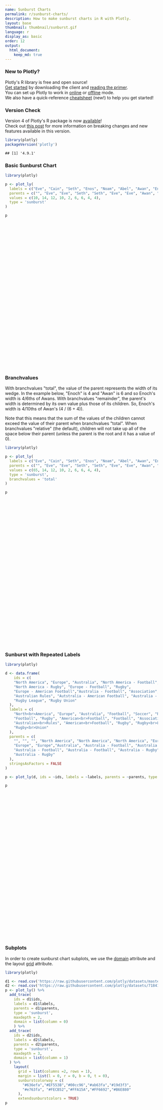```yaml
---
name: Sunburst Charts
permalink: r/sunburst-charts/
description: How to make sunburst charts in R with Plotly.
layout: base
thumbnail: thumbnail/sunburst.gif
language: r
display_as: basic
order: 12
output:
  html_document:
    keep_md: true
---
```



### New to Plotly?

Plotly's R library is free and open source!<br>
[Get started](https://plot.ly/r/getting-started/) by downloading the client and [reading the primer](https://plot.ly/r/getting-started/).<br>
You can set up Plotly to work in [online](https://plot.ly/r/getting-started/#hosting-graphs-in-your-online-plotly-account) or [offline](https://plot.ly/r/offline/) mode.<br>
We also have a quick-reference [cheatsheet](https://images.plot.ly/plotly-documentation/images/r_cheat_sheet.pdf) (new!) to help you get started!

### Version Check

Version 4 of Plotly's R package is now [available](https://plot.ly/r/getting-started/#installation)!<br>
Check out [this post](http://moderndata.plot.ly/upgrading-to-plotly-4-0-and-above/) for more information on breaking changes and new features available in this version.

```r
library(plotly)
packageVersion('plotly')
```

```
## [1] '4.9.1'
```

### Basic Sunburst Chart


```r
library(plotly)

p <- plot_ly(
  labels = c("Eve", "Cain", "Seth", "Enos", "Noam", "Abel", "Awan", "Enoch", "Azura"),
  parents = c("", "Eve", "Eve", "Seth", "Seth", "Eve", "Eve", "Awan", "Eve"),
  values = c(10, 14, 12, 10, 2, 6, 6, 4, 4),
  type = 'sunburst'
)

p
```

<div id="htmlwidget-72f2730dad7d2b136fd2" style="width:672px;height:480px;" class="plotly html-widget"></div>
<script type="application/json" data-for="htmlwidget-72f2730dad7d2b136fd2">{"x":{"visdat":{"3b7d819dc87":["function () ","plotlyVisDat"]},"cur_data":"3b7d819dc87","attrs":{"3b7d819dc87":{"labels":["Eve","Cain","Seth","Enos","Noam","Abel","Awan","Enoch","Azura"],"parents":["","Eve","Eve","Seth","Seth","Eve","Eve","Awan","Eve"],"values":[10,14,12,10,2,6,6,4,4],"alpha_stroke":1,"sizes":[10,100],"spans":[1,20],"type":"sunburst"}},"layout":{"margin":{"b":40,"l":60,"t":25,"r":10},"hovermode":"closest","showlegend":false},"source":"A","config":{"showSendToCloud":false},"data":[{"labels":["Eve","Cain","Seth","Enos","Noam","Abel","Awan","Enoch","Azura"],"parents":["","Eve","Eve","Seth","Seth","Eve","Eve","Awan","Eve"],"values":[10,14,12,10,2,6,6,4,4],"type":"sunburst","marker":{"color":"rgba(31,119,180,1)","line":{"color":"rgba(255,255,255,1)"}},"frame":null}],"highlight":{"on":"plotly_click","persistent":false,"dynamic":false,"selectize":false,"opacityDim":0.2,"selected":{"opacity":1},"debounce":0},"shinyEvents":["plotly_hover","plotly_click","plotly_selected","plotly_relayout","plotly_brushed","plotly_brushing","plotly_clickannotation","plotly_doubleclick","plotly_deselect","plotly_afterplot","plotly_sunburstclick"],"base_url":"https://plot.ly"},"evals":[],"jsHooks":[]}</script>

### Branchvalues
With branchvalues "total", the value of the parent represents the width of its wedge. 
In the example below, "Enoch" is 4 and "Awan" is 6 and so Enoch's width is 4/6ths of Awans.
With branchvalues "remainder", the parent's width is determined by its own value plus those
of its children. So, Enoch's width is 4/10ths of Awan's (4 / (6 + 4)).


Note that this means that the sum of the values of the children cannot exceed the
value of their parent when branchvalues "total". When branchvalues "relative" (the default), children will
not take up all of the space below their parent (unless the parent is the root and it has a value of 0).


```r
library(plotly)

p <- plot_ly(
  labels = c("Eve", "Cain", "Seth", "Enos", "Noam", "Abel", "Awan", "Enoch", "Azura"),
  parents = c("", "Eve", "Eve", "Seth", "Seth", "Eve", "Eve", "Awan", "Eve"),
  values = c(65, 14, 12, 10, 2, 6, 6, 4, 4),
  type = 'sunburst',
  branchvalues = 'total'
)

p
```

<div id="htmlwidget-57da49e88a6dc4e224e2" style="width:672px;height:480px;" class="plotly html-widget"></div>
<script type="application/json" data-for="htmlwidget-57da49e88a6dc4e224e2">{"x":{"visdat":{"3b7d3fe512a8":["function () ","plotlyVisDat"]},"cur_data":"3b7d3fe512a8","attrs":{"3b7d3fe512a8":{"labels":["Eve","Cain","Seth","Enos","Noam","Abel","Awan","Enoch","Azura"],"parents":["","Eve","Eve","Seth","Seth","Eve","Eve","Awan","Eve"],"values":[65,14,12,10,2,6,6,4,4],"branchvalues":"total","alpha_stroke":1,"sizes":[10,100],"spans":[1,20],"type":"sunburst"}},"layout":{"margin":{"b":40,"l":60,"t":25,"r":10},"hovermode":"closest","showlegend":false},"source":"A","config":{"showSendToCloud":false},"data":[{"labels":["Eve","Cain","Seth","Enos","Noam","Abel","Awan","Enoch","Azura"],"parents":["","Eve","Eve","Seth","Seth","Eve","Eve","Awan","Eve"],"values":[65,14,12,10,2,6,6,4,4],"branchvalues":"total","type":"sunburst","marker":{"color":"rgba(31,119,180,1)","line":{"color":"rgba(255,255,255,1)"}},"frame":null}],"highlight":{"on":"plotly_click","persistent":false,"dynamic":false,"selectize":false,"opacityDim":0.2,"selected":{"opacity":1},"debounce":0},"shinyEvents":["plotly_hover","plotly_click","plotly_selected","plotly_relayout","plotly_brushed","plotly_brushing","plotly_clickannotation","plotly_doubleclick","plotly_deselect","plotly_afterplot","plotly_sunburstclick"],"base_url":"https://plot.ly"},"evals":[],"jsHooks":[]}</script>

### Sunburst with Repeated Labels


```r
library(plotly)

d <- data.frame(
    ids = c(
    "North America", "Europe", "Australia", "North America - Football", "Soccer",
    "North America - Rugby", "Europe - Football", "Rugby",
    "Europe - American Football","Australia - Football", "Association",
    "Australian Rules", "Autstralia - American Football", "Australia - Rugby",
    "Rugby League", "Rugby Union"
  ),
  labels = c(
    "North<br>America", "Europe", "Australia", "Football", "Soccer", "Rugby",
    "Football", "Rugby", "American<br>Football", "Football", "Association",
    "Australian<br>Rules", "American<br>Football", "Rugby", "Rugby<br>League",
    "Rugby<br>Union"
  ),
  parents = c(
    "", "", "", "North America", "North America", "North America", "Europe",
    "Europe", "Europe","Australia", "Australia - Football", "Australia - Football",
    "Australia - Football", "Australia - Football", "Australia - Rugby",
    "Australia - Rugby"
  ),
  stringsAsFactors = FALSE
)

p <- plot_ly(d, ids = ~ids, labels = ~labels, parents = ~parents, type = 'sunburst')

p
```

<div id="htmlwidget-607a070141f4e4128caf" style="width:672px;height:480px;" class="plotly html-widget"></div>
<script type="application/json" data-for="htmlwidget-607a070141f4e4128caf">{"x":{"visdat":{"3b7d422b5605":["function () ","plotlyVisDat"]},"cur_data":"3b7d422b5605","attrs":{"3b7d422b5605":{"ids":{},"labels":{},"parents":{},"alpha_stroke":1,"sizes":[10,100],"spans":[1,20],"type":"sunburst"}},"layout":{"margin":{"b":40,"l":60,"t":25,"r":10},"hovermode":"closest","showlegend":false},"source":"A","config":{"showSendToCloud":false},"data":[{"ids":["North America","Europe","Australia","North America - Football","Soccer","North America - Rugby","Europe - Football","Rugby","Europe - American Football","Australia - Football","Association","Australian Rules","Autstralia - American Football","Australia - Rugby","Rugby League","Rugby Union"],"labels":["North<br>America","Europe","Australia","Football","Soccer","Rugby","Football","Rugby","American<br>Football","Football","Association","Australian<br>Rules","American<br>Football","Rugby","Rugby<br>League","Rugby<br>Union"],"parents":["","","","North America","North America","North America","Europe","Europe","Europe","Australia","Australia - Football","Australia - Football","Australia - Football","Australia - Football","Australia - Rugby","Australia - Rugby"],"type":"sunburst","marker":{"color":"rgba(31,119,180,1)","line":{"color":"rgba(255,255,255,1)"}},"frame":null}],"highlight":{"on":"plotly_click","persistent":false,"dynamic":false,"selectize":false,"opacityDim":0.2,"selected":{"opacity":1},"debounce":0},"shinyEvents":["plotly_hover","plotly_click","plotly_selected","plotly_relayout","plotly_brushed","plotly_brushing","plotly_clickannotation","plotly_doubleclick","plotly_deselect","plotly_afterplot","plotly_sunburstclick"],"base_url":"https://plot.ly"},"evals":[],"jsHooks":[]}</script>

### Subplots
In order to create sunburst chart subplots, we use the [domain](https://plot.ly/r/reference/#sunburst-domain) attribute and the layout [grid](https://plot.ly/r/reference/#layout-grid) attribute.

```r
library(plotly)

d1 <- read.csv('https://raw.githubusercontent.com/plotly/datasets/master/coffee-flavors.csv')
d2 <- read.csv('https://raw.githubusercontent.com/plotly/datasets/718417069ead87650b90472464c7565dc8c2cb1c/sunburst-coffee-flavors-complete.csv')
p <- plot_ly() %>%
  add_trace(
    ids = d1$ids,
    labels = d1$labels,
    parents = d1$parents,
    type = 'sunburst',
    maxdepth = 2,
    domain = list(column = 0)
    ) %>%
  add_trace(
    ids = d2$ids,
    labels = d2$labels,
    parents = d2$parents,
    type = 'sunburst',
    maxdepth = 3,
    domain = list(column = 1)
  ) %>%
    layout(
      grid = list(columns =2, rows = 1),
      margin = list(l = 0, r = 0, b = 0, t = 0),
      sunburstcolorway = c(
        "#636efa","#EF553B","#00cc96","#ab63fa","#19d3f3",
        "#e763fa", "#FECB52","#FFA15A","#FF6692","#B6E880"
      ),
      extendsunburstcolors = TRUE)
p
```

<div id="htmlwidget-b53f534713d4b2b98560" style="width:672px;height:480px;" class="plotly html-widget"></div>
<script type="application/json" data-for="htmlwidget-b53f534713d4b2b98560">{"x":{"visdat":{"3b7d52d3b9c4":["function () ","plotlyVisDat"]},"cur_data":"3b7d52d3b9c4","attrs":{"3b7d52d3b9c4":{"alpha_stroke":1,"sizes":[10,100],"spans":[1,20],"ids":["Enzymatic-Flowery","Enzymatic-Fruity","Enzymatic-Herby","Sugar Browning-Nutty","Sugar Browning-Carmelly","Sugar Browning-Chocolatey","Dry Distillation-Resinous","Dry Distillation-Spicy","Dry Distillation-Carbony","Bitter-Pungent","Bitter-Harsh","Salt-Sharp","Salt-Bland","Sweet-Mellow","Sweet-Acidy","Sour-Winey","Sour-Soury","Flowery-Floral","Flowery-Fragrant","Fruity-Citrus","Fruity-Berry-like","Herby-Alliaceous","Herby-Leguminous","Nutty-Nut-like","Nutty-Malt-like","Carmelly-Candy-like","Carmelly-Syrup-like","Chocolatey-Chocolate-like","Chocolatey-Vanilla-like","Resinous-Turpeny","Resinous-Medicinal","Spicy-Warming","Spicy-Pungent","Carbony-Smokey","Carbony-Ashy","Pungent-Creosol","Pungent-Phenolic","Harsh-Caustic","Harsh-Alkaline","Sharp-Astringent","Sharp-Rough","Bland-Neutral","Bland-Soft","Mellow-Delicate","Mellow-Mild","Acidy-Nippy","Acidy-Piquant","Winey-Tangy","Winey-Tart","Soury-Hard","Soury-Acrid","Floral-Coffee Blossom","Floral-Tea Rose","Fragrant-Cardamon Caraway","Fragrant-Coriander Seeds","Citrus-Lemon","Citrus-Apple","Berry-like-Apricot","Berry-like-Blackberry","Alliaceous-Onion","Alliaceous-Garlic","Leguminous-Cucumber","Leguminous-Garden Peas","Nut-like-Roasted Peanuts","Nut-like-Walnuts","Malt-like-Balsamic Rice","Malt-like-Toast","Candy-like-Roasted Hazelnut","Candy-like-Roasted Almond","Syrup-like-Honey","Syrup-like-Maple Syrup","Chocolate-like-Bakers","Chocolate-like-Dark Chocolate","Vanilla-like-Swiss","Vanilla-like-Butter","Turpeny-Piney","Turpeny-Blackcurrant-like","Medicinal-Camphoric","Medicinal-Cineolic","Warming-Cedar","Warming-Pepper","Pungent-Clove","Pungent-Thyme","Smokey-Tarry","Smokey-Pipe Tobacco","Ashy-Burnt","Ashy-Charred"],"labels":["Flowery","Fruity","Herby","Nutty","Carmelly","Chocolatey","Resinous","Spicy","Carbony","Pungent","Harsh","Sharp","Bland","Mellow","Acidy","Winey","Soury","Floral","Fragrant","Citrus","Berry-like","Alliaceous","Leguminous","Nut-like","Malt-like","Candy-like","Syrup-like","Chocolate-like","Vanilla-like","Turpeny","Medicinal","Warming","Pungent","Smokey","Ashy","Creosol","Phenolic","Caustic","Alkaline","Astringent","Rough","Neutral","Soft","Delicate","Mild","Nippy","Piquant","Tangy","Tart","Hard","Acrid","Coffee Blossom","Tea Rose","Cardamon Caraway","Coriander Seeds","Lemon","Apple","Apricot","Blackberry","Onion","Garlic","Cucumber","Garden Peas","Roasted Peanuts","Walnuts","Balsamic Rice","Toast","Roasted Hazelnut","Roasted Almond","Honey","Maple Syrup","Bakers","Dark Chocolate","Swiss","Butter","Piney","Blackcurrant-like","Camphoric","Cineolic","Cedar","Pepper","Clove","Thyme","Tarry","Pipe Tobacco","Burnt","Charred"],"parents":["","","","","","","","","","","","","","","","","","Enzymatic-Flowery","Enzymatic-Flowery","Enzymatic-Fruity","Enzymatic-Fruity","Enzymatic-Herby","Enzymatic-Herby","Sugar Browning-Nutty","Sugar Browning-Nutty","Sugar Browning-Carmelly","Sugar Browning-Carmelly","Sugar Browning-Chocolatey","Sugar Browning-Chocolatey","Dry Distillation-Resinous","Dry Distillation-Resinous","Dry Distillation-Spicy","Dry Distillation-Spicy","Dry Distillation-Carbony","Dry Distillation-Carbony","Bitter-Pungent","Bitter-Pungent","Bitter-Harsh","Bitter-Harsh","Salt-Sharp","Salt-Sharp","Salt-Bland","Salt-Bland","Sweet-Mellow","Sweet-Mellow","Sweet-Acidy","Sweet-Acidy","Sour-Winey","Sour-Winey","Sour-Soury","Sour-Soury","Flowery-Floral","Flowery-Floral","Flowery-Fragrant","Flowery-Fragrant","Fruity-Citrus","Fruity-Citrus","Fruity-Berry-like","Fruity-Berry-like","Herby-Alliaceous","Herby-Alliaceous","Herby-Leguminous","Herby-Leguminous","Nutty-Nut-like","Nutty-Nut-like","Nutty-Malt-like","Nutty-Malt-like","Carmelly-Candy-like","Carmelly-Candy-like","Carmelly-Syrup-like","Carmelly-Syrup-like","Chocolatey-Chocolate-like","Chocolatey-Chocolate-like","Chocolatey-Vanilla-like","Chocolatey-Vanilla-like","Resinous-Turpeny","Resinous-Turpeny","Resinous-Medicinal","Resinous-Medicinal","Spicy-Warming","Spicy-Warming","Spicy-Pungent","Spicy-Pungent","Carbony-Smokey","Carbony-Smokey","Carbony-Ashy","Carbony-Ashy"],"type":"sunburst","maxdepth":2,"domain":{"column":0},"inherit":true},"3b7d52d3b9c4.1":{"alpha_stroke":1,"sizes":[10,100],"spans":[1,20],"ids":["Aromas","Tastes","Aromas-Enzymatic","Aromas-Sugar Browning","Aromas-Dry Distillation","Tastes-Bitter","Tastes-Salt","Tastes-Sweet","Tastes-Sour","Enzymatic-Flowery","Enzymatic-Fruity","Enzymatic-Herby","Sugar Browning-Nutty","Sugar Browning-Carmelly","Sugar Browning-Chocolatey","Dry Distillation-Resinous","Dry Distillation-Spicy","Dry Distillation-Carbony","Bitter-Pungent","Bitter-Harsh","Salt-Sharp","Salt-Bland","Sweet-Mellow","Sweet-Acidy","Sour-Winey","Sour-Soury","Flowery-Floral","Flowery-Fragrant","Fruity-Citrus","Fruity-Berry-like","Herby-Alliaceous","Herby-Leguminous","Nutty-Nut-like","Nutty-Malt-like","Carmelly-Candy-like","Carmelly-Syrup-like","Chocolatey-Chocolate-like","Chocolatey-Vanilla-like","Resinous-Turpeny","Resinous-Medicinal","Spicy-Warming","Spicy-Pungent","Carbony-Smokey","Carbony-Ashy","Pungent-Creosol","Pungent-Phenolic","Harsh-Caustic","Harsh-Alkaline","Sharp-Astringent","Sharp-Rough","Bland-Neutral","Bland-Soft","Mellow-Delicate","Mellow-Mild","Acidy-Nippy","Acidy-Piquant","Winey-Tangy","Winey-Tart","Soury-Hard","Soury-Acrid","Floral-Coffee Blossom","Floral-Tea Rose","Fragrant-Cardamon Caraway","Fragrant-Coriander Seeds","Citrus-Lemon","Citrus-Apple","Berry-like-Apricot","Berry-like-Blackberry","Alliaceous-Onion","Alliaceous-Garlic","Leguminous-Cucumber","Leguminous-Garden Peas","Nut-like-Roasted Peanuts","Nut-like-Walnuts","Malt-like-Balsamic Rice","Malt-like-Toast","Candy-like-Roasted Hazelnut","Candy-like-Roasted Almond","Syrup-like-Honey","Syrup-like-Maple Syrup","Chocolate-like-Bakers","Chocolate-like-Dark Chocolate","Vanilla-like-Swiss","Vanilla-like-Butter","Turpeny-Piney","Turpeny-Blackcurrant-like","Medicinal-Camphoric","Medicinal-Cineolic","Warming-Cedar","Warming-Pepper","Pungent-Clove","Pungent-Thyme","Smokey-Tarry","Smokey-Pipe Tobacco","Ashy-Burnt","Ashy-Charred"],"labels":["Aromas","Tastes","Enzymatic","Sugar Browning","Dry Distillation","Bitter","Salt","Sweet","Sour","Flowery","Fruity","Herby","Nutty","Carmelly","Chocolatey","Resinous","Spicy","Carbony","Pungent","Harsh","Sharp","Bland","Mellow","Acidy","Winey","Soury","Floral","Fragrant","Citrus","Berry-like","Alliaceous","Leguminous","Nut-like","Malt-like","Candy-like","Syrup-like","Chocolate-like","Vanilla-like","Turpeny","Medicinal","Warming","Pungent","Smokey","Ashy","Creosol","Phenolic","Caustic","Alkaline","Astringent","Rough","Neutral","Soft","Delicate","Mild","Nippy","Piquant","Tangy","Tart","Hard","Acrid","Coffee Blossom","Tea Rose","Cardamon Caraway","Coriander Seeds","Lemon","Apple","Apricot","Blackberry","Onion","Garlic","Cucumber","Garden Peas","Roasted Peanuts","Walnuts","Balsamic Rice","Toast","Roasted Hazelnut","Roasted Almond","Honey","Maple Syrup","Bakers","Dark Chocolate","Swiss","Butter","Piney","Blackcurrant-like","Camphoric","Cineolic","Cedar","Pepper","Clove","Thyme","Tarry","Pipe Tobacco","Burnt","Charred"],"parents":["","","Aromas","Aromas","Aromas","Tastes","Tastes","Tastes","Tastes","Aromas-Enzymatic","Aromas-Enzymatic","Aromas-Enzymatic","Aromas-Sugar Browning","Aromas-Sugar Browning","Aromas-Sugar Browning","Aromas-Dry Distillation","Aromas-Dry Distillation","Aromas-Dry Distillation","Tastes-Bitter","Tastes-Bitter","Tastes-Salt","Tastes-Salt","Tastes-Sweet","Tastes-Sweet","Tastes-Sour","Tastes-Sour","Enzymatic-Flowery","Enzymatic-Flowery","Enzymatic-Fruity","Enzymatic-Fruity","Enzymatic-Herby","Enzymatic-Herby","Sugar Browning-Nutty","Sugar Browning-Nutty","Sugar Browning-Carmelly","Sugar Browning-Carmelly","Sugar Browning-Chocolatey","Sugar Browning-Chocolatey","Dry Distillation-Resinous","Dry Distillation-Resinous","Dry Distillation-Spicy","Dry Distillation-Spicy","Dry Distillation-Carbony","Dry Distillation-Carbony","Bitter-Pungent","Bitter-Pungent","Bitter-Harsh","Bitter-Harsh","Salt-Sharp","Salt-Sharp","Salt-Bland","Salt-Bland","Sweet-Mellow","Sweet-Mellow","Sweet-Acidy","Sweet-Acidy","Sour-Winey","Sour-Winey","Sour-Soury","Sour-Soury","Flowery-Floral","Flowery-Floral","Flowery-Fragrant","Flowery-Fragrant","Fruity-Citrus","Fruity-Citrus","Fruity-Berry-like","Fruity-Berry-like","Herby-Alliaceous","Herby-Alliaceous","Herby-Leguminous","Herby-Leguminous","Nutty-Nut-like","Nutty-Nut-like","Nutty-Malt-like","Nutty-Malt-like","Carmelly-Candy-like","Carmelly-Candy-like","Carmelly-Syrup-like","Carmelly-Syrup-like","Chocolatey-Chocolate-like","Chocolatey-Chocolate-like","Chocolatey-Vanilla-like","Chocolatey-Vanilla-like","Resinous-Turpeny","Resinous-Turpeny","Resinous-Medicinal","Resinous-Medicinal","Spicy-Warming","Spicy-Warming","Spicy-Pungent","Spicy-Pungent","Carbony-Smokey","Carbony-Smokey","Carbony-Ashy","Carbony-Ashy"],"type":"sunburst","maxdepth":3,"domain":{"column":1},"inherit":true}},"layout":{"margin":{"b":0,"l":0,"t":0,"r":0},"grid":{"columns":2,"rows":1},"sunburstcolorway":["#636efa","#EF553B","#00cc96","#ab63fa","#19d3f3","#e763fa","#FECB52","#FFA15A","#FF6692","#B6E880"],"extendsunburstcolors":true,"hovermode":"closest","showlegend":true},"source":"A","config":{"showSendToCloud":false},"data":[{"ids":["Enzymatic-Flowery","Enzymatic-Fruity","Enzymatic-Herby","Sugar Browning-Nutty","Sugar Browning-Carmelly","Sugar Browning-Chocolatey","Dry Distillation-Resinous","Dry Distillation-Spicy","Dry Distillation-Carbony","Bitter-Pungent","Bitter-Harsh","Salt-Sharp","Salt-Bland","Sweet-Mellow","Sweet-Acidy","Sour-Winey","Sour-Soury","Flowery-Floral","Flowery-Fragrant","Fruity-Citrus","Fruity-Berry-like","Herby-Alliaceous","Herby-Leguminous","Nutty-Nut-like","Nutty-Malt-like","Carmelly-Candy-like","Carmelly-Syrup-like","Chocolatey-Chocolate-like","Chocolatey-Vanilla-like","Resinous-Turpeny","Resinous-Medicinal","Spicy-Warming","Spicy-Pungent","Carbony-Smokey","Carbony-Ashy","Pungent-Creosol","Pungent-Phenolic","Harsh-Caustic","Harsh-Alkaline","Sharp-Astringent","Sharp-Rough","Bland-Neutral","Bland-Soft","Mellow-Delicate","Mellow-Mild","Acidy-Nippy","Acidy-Piquant","Winey-Tangy","Winey-Tart","Soury-Hard","Soury-Acrid","Floral-Coffee Blossom","Floral-Tea Rose","Fragrant-Cardamon Caraway","Fragrant-Coriander Seeds","Citrus-Lemon","Citrus-Apple","Berry-like-Apricot","Berry-like-Blackberry","Alliaceous-Onion","Alliaceous-Garlic","Leguminous-Cucumber","Leguminous-Garden Peas","Nut-like-Roasted Peanuts","Nut-like-Walnuts","Malt-like-Balsamic Rice","Malt-like-Toast","Candy-like-Roasted Hazelnut","Candy-like-Roasted Almond","Syrup-like-Honey","Syrup-like-Maple Syrup","Chocolate-like-Bakers","Chocolate-like-Dark Chocolate","Vanilla-like-Swiss","Vanilla-like-Butter","Turpeny-Piney","Turpeny-Blackcurrant-like","Medicinal-Camphoric","Medicinal-Cineolic","Warming-Cedar","Warming-Pepper","Pungent-Clove","Pungent-Thyme","Smokey-Tarry","Smokey-Pipe Tobacco","Ashy-Burnt","Ashy-Charred"],"labels":["Flowery","Fruity","Herby","Nutty","Carmelly","Chocolatey","Resinous","Spicy","Carbony","Pungent","Harsh","Sharp","Bland","Mellow","Acidy","Winey","Soury","Floral","Fragrant","Citrus","Berry-like","Alliaceous","Leguminous","Nut-like","Malt-like","Candy-like","Syrup-like","Chocolate-like","Vanilla-like","Turpeny","Medicinal","Warming","Pungent","Smokey","Ashy","Creosol","Phenolic","Caustic","Alkaline","Astringent","Rough","Neutral","Soft","Delicate","Mild","Nippy","Piquant","Tangy","Tart","Hard","Acrid","Coffee Blossom","Tea Rose","Cardamon Caraway","Coriander Seeds","Lemon","Apple","Apricot","Blackberry","Onion","Garlic","Cucumber","Garden Peas","Roasted Peanuts","Walnuts","Balsamic Rice","Toast","Roasted Hazelnut","Roasted Almond","Honey","Maple Syrup","Bakers","Dark Chocolate","Swiss","Butter","Piney","Blackcurrant-like","Camphoric","Cineolic","Cedar","Pepper","Clove","Thyme","Tarry","Pipe Tobacco","Burnt","Charred"],"parents":["","","","","","","","","","","","","","","","","","Enzymatic-Flowery","Enzymatic-Flowery","Enzymatic-Fruity","Enzymatic-Fruity","Enzymatic-Herby","Enzymatic-Herby","Sugar Browning-Nutty","Sugar Browning-Nutty","Sugar Browning-Carmelly","Sugar Browning-Carmelly","Sugar Browning-Chocolatey","Sugar Browning-Chocolatey","Dry Distillation-Resinous","Dry Distillation-Resinous","Dry Distillation-Spicy","Dry Distillation-Spicy","Dry Distillation-Carbony","Dry Distillation-Carbony","Bitter-Pungent","Bitter-Pungent","Bitter-Harsh","Bitter-Harsh","Salt-Sharp","Salt-Sharp","Salt-Bland","Salt-Bland","Sweet-Mellow","Sweet-Mellow","Sweet-Acidy","Sweet-Acidy","Sour-Winey","Sour-Winey","Sour-Soury","Sour-Soury","Flowery-Floral","Flowery-Floral","Flowery-Fragrant","Flowery-Fragrant","Fruity-Citrus","Fruity-Citrus","Fruity-Berry-like","Fruity-Berry-like","Herby-Alliaceous","Herby-Alliaceous","Herby-Leguminous","Herby-Leguminous","Nutty-Nut-like","Nutty-Nut-like","Nutty-Malt-like","Nutty-Malt-like","Carmelly-Candy-like","Carmelly-Candy-like","Carmelly-Syrup-like","Carmelly-Syrup-like","Chocolatey-Chocolate-like","Chocolatey-Chocolate-like","Chocolatey-Vanilla-like","Chocolatey-Vanilla-like","Resinous-Turpeny","Resinous-Turpeny","Resinous-Medicinal","Resinous-Medicinal","Spicy-Warming","Spicy-Warming","Spicy-Pungent","Spicy-Pungent","Carbony-Smokey","Carbony-Smokey","Carbony-Ashy","Carbony-Ashy"],"type":"sunburst","maxdepth":2,"domain":{"column":0},"marker":{"color":"rgba(31,119,180,1)","line":{"color":"rgba(255,255,255,1)"}},"frame":null},{"ids":["Aromas","Tastes","Aromas-Enzymatic","Aromas-Sugar Browning","Aromas-Dry Distillation","Tastes-Bitter","Tastes-Salt","Tastes-Sweet","Tastes-Sour","Enzymatic-Flowery","Enzymatic-Fruity","Enzymatic-Herby","Sugar Browning-Nutty","Sugar Browning-Carmelly","Sugar Browning-Chocolatey","Dry Distillation-Resinous","Dry Distillation-Spicy","Dry Distillation-Carbony","Bitter-Pungent","Bitter-Harsh","Salt-Sharp","Salt-Bland","Sweet-Mellow","Sweet-Acidy","Sour-Winey","Sour-Soury","Flowery-Floral","Flowery-Fragrant","Fruity-Citrus","Fruity-Berry-like","Herby-Alliaceous","Herby-Leguminous","Nutty-Nut-like","Nutty-Malt-like","Carmelly-Candy-like","Carmelly-Syrup-like","Chocolatey-Chocolate-like","Chocolatey-Vanilla-like","Resinous-Turpeny","Resinous-Medicinal","Spicy-Warming","Spicy-Pungent","Carbony-Smokey","Carbony-Ashy","Pungent-Creosol","Pungent-Phenolic","Harsh-Caustic","Harsh-Alkaline","Sharp-Astringent","Sharp-Rough","Bland-Neutral","Bland-Soft","Mellow-Delicate","Mellow-Mild","Acidy-Nippy","Acidy-Piquant","Winey-Tangy","Winey-Tart","Soury-Hard","Soury-Acrid","Floral-Coffee Blossom","Floral-Tea Rose","Fragrant-Cardamon Caraway","Fragrant-Coriander Seeds","Citrus-Lemon","Citrus-Apple","Berry-like-Apricot","Berry-like-Blackberry","Alliaceous-Onion","Alliaceous-Garlic","Leguminous-Cucumber","Leguminous-Garden Peas","Nut-like-Roasted Peanuts","Nut-like-Walnuts","Malt-like-Balsamic Rice","Malt-like-Toast","Candy-like-Roasted Hazelnut","Candy-like-Roasted Almond","Syrup-like-Honey","Syrup-like-Maple Syrup","Chocolate-like-Bakers","Chocolate-like-Dark Chocolate","Vanilla-like-Swiss","Vanilla-like-Butter","Turpeny-Piney","Turpeny-Blackcurrant-like","Medicinal-Camphoric","Medicinal-Cineolic","Warming-Cedar","Warming-Pepper","Pungent-Clove","Pungent-Thyme","Smokey-Tarry","Smokey-Pipe Tobacco","Ashy-Burnt","Ashy-Charred"],"labels":["Aromas","Tastes","Enzymatic","Sugar Browning","Dry Distillation","Bitter","Salt","Sweet","Sour","Flowery","Fruity","Herby","Nutty","Carmelly","Chocolatey","Resinous","Spicy","Carbony","Pungent","Harsh","Sharp","Bland","Mellow","Acidy","Winey","Soury","Floral","Fragrant","Citrus","Berry-like","Alliaceous","Leguminous","Nut-like","Malt-like","Candy-like","Syrup-like","Chocolate-like","Vanilla-like","Turpeny","Medicinal","Warming","Pungent","Smokey","Ashy","Creosol","Phenolic","Caustic","Alkaline","Astringent","Rough","Neutral","Soft","Delicate","Mild","Nippy","Piquant","Tangy","Tart","Hard","Acrid","Coffee Blossom","Tea Rose","Cardamon Caraway","Coriander Seeds","Lemon","Apple","Apricot","Blackberry","Onion","Garlic","Cucumber","Garden Peas","Roasted Peanuts","Walnuts","Balsamic Rice","Toast","Roasted Hazelnut","Roasted Almond","Honey","Maple Syrup","Bakers","Dark Chocolate","Swiss","Butter","Piney","Blackcurrant-like","Camphoric","Cineolic","Cedar","Pepper","Clove","Thyme","Tarry","Pipe Tobacco","Burnt","Charred"],"parents":["","","Aromas","Aromas","Aromas","Tastes","Tastes","Tastes","Tastes","Aromas-Enzymatic","Aromas-Enzymatic","Aromas-Enzymatic","Aromas-Sugar Browning","Aromas-Sugar Browning","Aromas-Sugar Browning","Aromas-Dry Distillation","Aromas-Dry Distillation","Aromas-Dry Distillation","Tastes-Bitter","Tastes-Bitter","Tastes-Salt","Tastes-Salt","Tastes-Sweet","Tastes-Sweet","Tastes-Sour","Tastes-Sour","Enzymatic-Flowery","Enzymatic-Flowery","Enzymatic-Fruity","Enzymatic-Fruity","Enzymatic-Herby","Enzymatic-Herby","Sugar Browning-Nutty","Sugar Browning-Nutty","Sugar Browning-Carmelly","Sugar Browning-Carmelly","Sugar Browning-Chocolatey","Sugar Browning-Chocolatey","Dry Distillation-Resinous","Dry Distillation-Resinous","Dry Distillation-Spicy","Dry Distillation-Spicy","Dry Distillation-Carbony","Dry Distillation-Carbony","Bitter-Pungent","Bitter-Pungent","Bitter-Harsh","Bitter-Harsh","Salt-Sharp","Salt-Sharp","Salt-Bland","Salt-Bland","Sweet-Mellow","Sweet-Mellow","Sweet-Acidy","Sweet-Acidy","Sour-Winey","Sour-Winey","Sour-Soury","Sour-Soury","Flowery-Floral","Flowery-Floral","Flowery-Fragrant","Flowery-Fragrant","Fruity-Citrus","Fruity-Citrus","Fruity-Berry-like","Fruity-Berry-like","Herby-Alliaceous","Herby-Alliaceous","Herby-Leguminous","Herby-Leguminous","Nutty-Nut-like","Nutty-Nut-like","Nutty-Malt-like","Nutty-Malt-like","Carmelly-Candy-like","Carmelly-Candy-like","Carmelly-Syrup-like","Carmelly-Syrup-like","Chocolatey-Chocolate-like","Chocolatey-Chocolate-like","Chocolatey-Vanilla-like","Chocolatey-Vanilla-like","Resinous-Turpeny","Resinous-Turpeny","Resinous-Medicinal","Resinous-Medicinal","Spicy-Warming","Spicy-Warming","Spicy-Pungent","Spicy-Pungent","Carbony-Smokey","Carbony-Smokey","Carbony-Ashy","Carbony-Ashy"],"type":"sunburst","maxdepth":3,"domain":{"column":1},"marker":{"color":"rgba(255,127,14,1)","line":{"color":"rgba(255,255,255,1)"}},"frame":null}],"highlight":{"on":"plotly_click","persistent":false,"dynamic":false,"selectize":false,"opacityDim":0.2,"selected":{"opacity":1},"debounce":0},"shinyEvents":["plotly_hover","plotly_click","plotly_selected","plotly_relayout","plotly_brushed","plotly_brushing","plotly_clickannotation","plotly_doubleclick","plotly_deselect","plotly_afterplot","plotly_sunburstclick"],"base_url":"https://plot.ly"},"evals":[],"jsHooks":[]}</script>


#Reference

See [https://plot.ly/r/reference/#sunburst](https://plot.ly/r/reference/#sunburst) for more information and chart attribute options!
